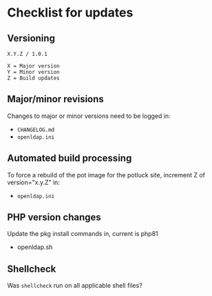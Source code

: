 # Checklist for updates

## Versioning
```
X.Y.Z / 1.0.1

X = Major version
Y = Minor version
Z = Build updates
```

## Major/minor revisions
Changes to major or minor versions need to be logged in:
* `CHANGELOG.md`
* `openldap.ini`

## Automated build processing
To force a rebuild of the pot image for the potluck site, increment Z of version="x.y.Z" in:
* `openldap.ini`

## PHP version changes
Update the pkg install commands in, current is php81
* openldap.sh

## Shellcheck
Was `shellcheck` run on all applicable shell files?
